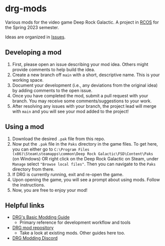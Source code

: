 # drg-mods
Various mods for the video game Deep Rock Galactic. A project in [RCOS](https://github.com/rcos) for the Spring 2023 semester. 

Ideas are organized in [Issues](https://github.com/Patch4747/drg-mods/issues). 

## Developing a mod
1. First, please open an issue describing your mod idea. Others might provide comments to help build the idea. 
2. Create a new branch off `main` with a short, descriptive name. This is your working space. 
3. Document your development (i.e., any deviations from the original idea) by adding comments to the open issue.
4. Once you have completed the mod, submit a pull request with your branch. You may receive some comments/suggestions to your work. 
5. After resolving any issues with your branch, the project lead will merge with `main` and you will see your mod added to the project! 

## Using a mod
1. Download the desired `.pak` file from this repo. 
2. Now put the `.pak` file in the `Paks` directory in the game files. To get here, you can either go to `C:\Program Files (x86)\Steam\steamapps\common\Deep Rock Galactic\FSD\Content\Paks` (on Windows) OR right click on the Deep Rock Galactic on Steam, under `Manage` select `"Browse local files"`. Then you can navigate to the `Paks` directory from there.
3. If DRG is currently running, exit and re-open the game.
4. Upon opening the game, you will see a prompt about using mods. Follow the instructions.
5. Now, you are free to enjoy your mod!

## Helpful links
* [DRG's Basic Modding Guide](https://mod.io/g/drg/r/drg-basic-modding-guide)
    * Primary reference for development workflow and tools
* [DRG mod repository](https://mod.io/g/drg)
    * Take a look at existing mods. Other guides here too.
* [DRG Modding Discord](https://discord.gg/zQMKGTStfa)
